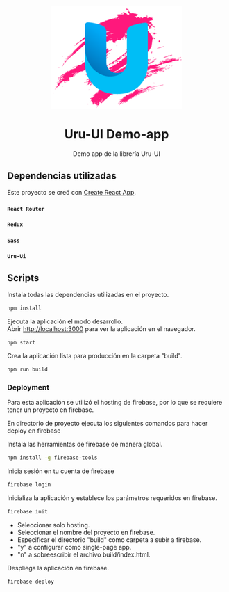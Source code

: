 <p align="center">
  <a href="">
    <img width="300" src="./src/Assets/img/logoWeb.png">
  </a>
</p>

<h1 align="center">Uru-UI Demo-app</h1>

<div align="center"> 
  
  Demo app de la librería Uru-UI

</div>

## Dependencias utilizadas

Este proyecto se creó con [Create React App](https://github.com/facebook/create-react-app).

#### `React Router`

#### `Redux`

#### `Sass`

#### `Uru-Ui`

## Scripts


Instala todas las dependencias utilizadas en el proyecto.
```bash
npm install
```

Ejecuta la aplicación el modo desarrollo.<br />
Abrir [http://localhost:3000](http://localhost:3000) para ver la aplicación en el navegador.
```bash
npm start
```

Crea la aplicación lista para producción en la carpeta "build".
```bash
npm run build
```

### Deployment

Para esta aplicación se utilizó el hosting de firebase, por lo que se requiere tener un proyecto en firebase.

En directorio de proyecto ejecuta los siguientes comandos para hacer deploy en firebase

Instala las herramientas de firebase de manera global.
```bash
npm install -g firebase-tools
```

Inicia sesión en tu cuenta de firebase
```bash
firebase login
```

Inicializa la aplicación y establece los parámetros requeridos en firebase.

```bash
firebase init
```
- Seleccionar solo hosting.
- Seleccionar el nombre del proyecto en firebase.
- Especificar el directorio "build" como carpeta a subir a firebase.
- "y" a configurar como single-page app.
- "n" a sobreescribir el archivo build/index.html.


Despliega la aplicación en firebase.
```bash
firebase deploy
```

